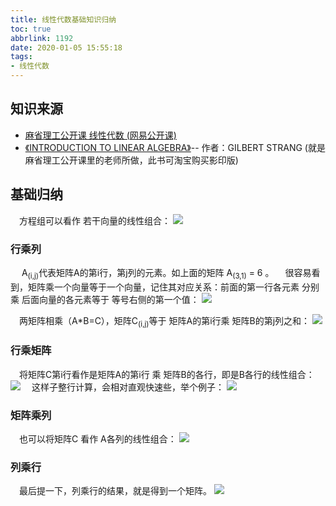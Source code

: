 ```yaml
---
title: 线性代数基础知识归纳
toc: true
abbrlink: 1192
date: 2020-01-05 15:55:18
tags:
- 线性代数
---
```


## 知识来源

- [麻省理工公开课 线性代数 (网易公开课)](http://open.163.com/newview/movie/courseintro?newurl=%2Fspecial%2Fopencourse%2Fdaishu.html)
- [《INTRODUCTION TO LINEAR ALGEBRA》](https://m.tb.cn/h.VmwBLUr)-- 作者：GILBERT STRANG (就是麻省理工公开课里的老师所做，此书可淘宝购买影印版)

## 基础归纳

&emsp;方程组可以看作 若干向量的线性组合：
![](/blog_images/3d/矩阵的本质.png)

### 行乘列
&emsp; A<sub>(i,j)</sub>代表矩阵A的第i行，第j列的元素。如上面的矩阵 A<sub>(3,1)</sub> = 6 。
&emsp;很容易看到，矩阵乘一个向量等于一个向量，记住其对应关系：前面的第一行各元素 分别乘 后面向量的各元素等于 等号右侧的第一个值： 
![](/blog_images/3d/矩阵算法.png)

&emsp;两矩阵相乘（A*B=C），矩阵C<sub>(i,j)</sub>等于 矩阵A的第i行乘 矩阵B的第j列之和：
![](/blog_images/3d/矩阵算法-行乘列.png)

### 行乘矩阵
&emsp;将矩阵C第i行看作是矩阵A的第i行 乘 矩阵B的各行，即是B各行的线性组合：
![](/blog_images/3d/矩阵算法-行乘矩阵.png)
&emsp;这样子整行计算，会相对直观快速些，举个例子：
![](/blog_images/3d/矩阵算法-行乘矩阵例子.png)

### 矩阵乘列
&emsp;也可以将矩阵C 看作 A各列的线性组合：
![](/blog_images/3d/矩阵算法-矩阵乘列.png)

### 列乘行
&emsp;最后提一下，列乘行的结果，就是得到一个矩阵。
![](/blog_images/3d/矩阵算法-列乘行.png)





